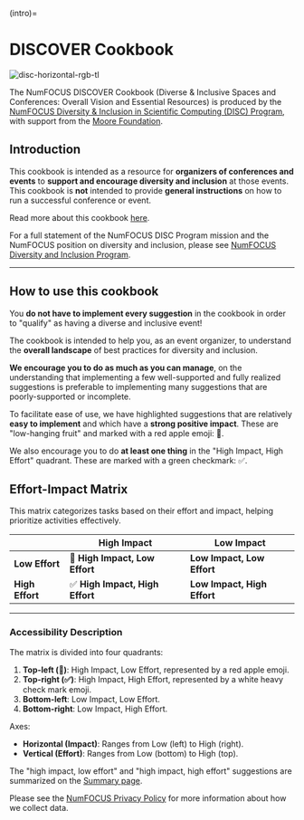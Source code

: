 (intro)=
# DISCOVER Cookbook

![disc-horizontal-rgb-tl](https://user-images.githubusercontent.com/7980466/34578828-09c97342-f14c-11e7-85b5-35b49567bef4.png)

The NumFOCUS DISCOVER Cookbook (Diverse & Inclusive Spaces and Conferences: Overall Vision and Essential Resources) is produced by the [NumFOCUS Diversity &amp; Inclusion in Scientific Computing (DISC) Program](https://www.numfocus.org/programs/diversity-and-inclusion/), with support from the [Moore Foundation](https://www.moore.org/).

## Introduction

This cookbook is intended as a resource for **organizers of conferences and events** to **support and encourage diversity and inclusion** at those events. This cookbook is **not** intended to provide **general instructions** on how to run a successful conference or event. 

Read more about this cookbook [here](/01_about.md).

For a full statement of the NumFOCUS DISC Program mission and the NumFOCUS position on diversity and inclusion, please see [NumFOCUS Diversity and Inclusion Program](https://www.numfocus.org/programs/diversity-and-inclusion/).

---

## How to use this cookbook

You **do not have to implement every suggestion** in the cookbook in order to &quot;qualify&quot; as having a diverse and inclusive event!

The cookbook is intended to help you, as an event organizer, to understand the **overall landscape** of best practices for diversity and inclusion.

**We encourage you to do as much as you can manage**, on the understanding that implementing a few well-supported and fully realized suggestions is preferable to implementing many suggestions that are poorly-supported or incomplete.

To facilitate ease of use, we have highlighted suggestions that are relatively **easy to implement** and which have a **strong positive impact**. These are &quot;low-hanging fruit&quot; and marked with a red apple emoji: 🍎.

We also encourage you to do **at least one thing** in the &quot;High Impact, High Effort&quot; quadrant. These are marked with a green checkmark: ✅.

## Effort-Impact Matrix

This matrix categorizes tasks based on their effort and impact, helping prioritize activities effectively.  

|                 | **High Impact**                          | **Low Impact**                           |
|-----------------|------------------------------------------|------------------------------------------|
| **Low Effort**  | 🍎 **High Impact, Low Effort**           | **Low Impact, Low Effort**              |
| **High Effort** | ✅ **High Impact, High Effort**          | **Low Impact, High Effort**             |

---

### Accessibility Description
The matrix is divided into four quadrants:
1. **Top-left (🍎)**: High Impact, Low Effort, represented by a red apple emoji.
2. **Top-right (✅)**: High Impact, High Effort, represented by a white heavy check mark emoji.
3. **Bottom-left**: Low Impact, Low Effort.
4. **Bottom-right**: Low Impact, High Effort.

Axes:
- **Horizontal (Impact)**: Ranges from Low (left) to High (right).
- **Vertical (Effort)**: Ranges from Low (bottom) to High (top).


The "high impact, low effort" and "high impact, high effort" suggestions are summarized on the [Summary page](/02_minimal_measures.md).

Please see the [NumFOCUS Privacy Policy](https://numfocus.org/privacy-policy) for more information about how we collect data.
